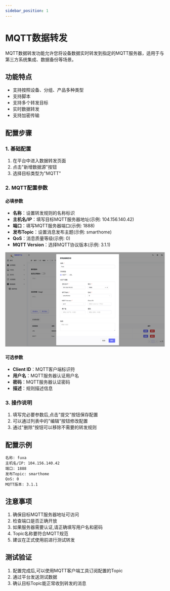 ```yaml
---
sidebar_position: 1
---
```


# MQTT数据转发

MQTT数据转发功能允许您将设备数据实时转发到指定的MQTT服务器，适用于与第三方系统集成、数据备份等场景。

## 功能特点

- 支持按照设备、分组、产品多种类型
- 支持脚本
- 支持多个转发目标
- 实时数据转发
- 支持加密传输

## 配置步骤

### 1. 基础配置
1. 在平台中进入数据转发页面
2. 点击"新增数据源"按钮
3. 选择目标类型为"MQTT"

### 2. MQTT配置参数
#### 必填参数
- **名称**：设置转发规则的名称标识
- **主机名/IP**：填写目标MQTT服务器地址(示例: 104.156.140.42)
- **端口**：填写MQTT服务器端口(示例: 1888)
- **发布Topic**：设置消息发布主题(示例: smarthome)
- **QoS**：消息质量等级(示例: 0)
- **MQTT Version**：选择MQTT协议版本(示例: 3.1.1)

![alt text](./images/mqtt-forwarding-config.png)
#### 可选参数
- **Client ID**：MQTT客户端标识符
- **用户名**：MQTT服务器认证用户名
- **密码**：MQTT服务器认证密码
- **描述**：规则描述信息

### 3. 操作说明
1. 填写完必要参数后,点击"提交"按钮保存配置
2. 可以通过列表中的"编辑"按钮修改配置
3. 通过"删除"按钮可以移除不需要的转发规则

## 配置示例
```
名称: fuxa
主机名/IP: 104.156.140.42
端口: 1888
发布Topic: smarthome
QoS: 0
MQTT版本: 3.1.1
```

## 注意事项
1. 确保目标MQTT服务器地址可访问
2. 检查端口是否正确开放
3. 如果服务器需要认证,请正确填写用户名和密码
4. Topic名称要符合MQTT规范
5. 建议在正式使用前进行测试转发

## 测试验证
1. 配置完成后,可以使用MQTT客户端工具订阅配置的Topic
2. 通过平台发送测试数据
3. 确认目标Topic能正常收到转发的消息

